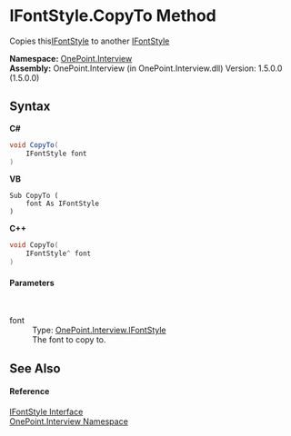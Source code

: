 # IFontStyle.CopyTo Method 
 

Copies this<a href="T_OnePoint_Interview_IFontStyle">IFontStyle</a> to another <a href="T_OnePoint_Interview_IFontStyle">IFontStyle</a>

**Namespace:**&nbsp;<a href="N_OnePoint_Interview">OnePoint.Interview</a><br />**Assembly:**&nbsp;OnePoint.Interview (in OnePoint.Interview.dll) Version: 1.5.0.0 (1.5.0.0)

## Syntax

**C#**<br />
``` C#
void CopyTo(
	IFontStyle font
)
```

**VB**<br />
``` VB
Sub CopyTo ( 
	font As IFontStyle
)
```

**C++**<br />
``` C++
void CopyTo(
	IFontStyle^ font
)
```


#### Parameters
&nbsp;<dl><dt>font</dt><dd>Type: <a href="T_OnePoint_Interview_IFontStyle">OnePoint.Interview.IFontStyle</a><br />The font to copy to.</dd></dl>

## See Also


#### Reference
<a href="T_OnePoint_Interview_IFontStyle">IFontStyle Interface</a><br /><a href="N_OnePoint_Interview">OnePoint.Interview Namespace</a><br />